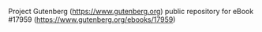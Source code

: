 Project Gutenberg (https://www.gutenberg.org) public repository for eBook #17959 (https://www.gutenberg.org/ebooks/17959)
